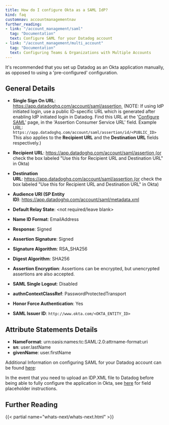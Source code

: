 ```yaml
---
title: How do I configure Okta as a SAML IdP?
kind: faq
customnav: accountmanagementnav
further_reading:
- link: "/account_management/saml"
  tag: "Documentation"
  text: Configure SAML for your Datadog account
- link: "/account_management/multi_account"
  tag: "Documentation"
  text: Configuring Teams & Organizations with Multiple Accounts
---
```


It's recommended that you set up Datadog as an Okta application manually, as opposed to using a 'pre-configured' configuration.

## General Details

* **Single Sign On URL**: https://app.datadoghq.com/account/saml/assertion 
    (NOTE: If using IdP initiated login, use a public ID-specific URL which is generated after enabling IdP initiated login in Datadog. Find this URL at the '[Configure SAML](https://app.datadoghq.com/saml/saml_setup)' page, in the 'Assertion Consumer Service URL' field. Example URL: `https://app.datadoghq.com/account/saml/assertion/id/<PUBLIC_ID>` This also applies to the **Recipient URL** and the **Destination URL** fields respectively.)

* **Recipient URL**: https://app.datadoghq.com/account/saml/assertion (or check the box labeled "Use this for Recipient URL and Destination URL" in Okta)

* **Destination URL**: https://app.datadoghq.com/account/saml/assertion (or check the box labeled "Use this for Recipient URL and Destination URL" in Okta)

* **Audience URI (SP Entity ID)**: https://app.datadoghq.com/account/saml/metadata.xml

* **Default Relay State**: <not required/leave blank>

* **Name ID Format**: EmailAddress

* **Response**: Signed

* **Assertion Signature**: Signed

* **Signature Algorithm**: RSA_SHA256

* **Digest Algorithm**: SHA256
* **Assertion Encryption**: Assertions can be encrypted, but unencrypted assertions are also accepted.
* **SAML Single Logout**: Disabled
* **authnContextClassRef**: PasswordProtectedTransport
* **Honor Force Authentication**: Yes
* **SAML Issuer ID**: `http://www.okta.com/<OKTA_ENTITY_ID>`


## Attribute Statements Details

* **NameFormat**: urn:oasis:names:tc:SAML:2.0:attrname-format:uri
* **sn**: user.lastName
* **givenName**: user.firstName

Additional Information on configuring SAML for your Datadog account can be found [here](/account_management/saml):

In the event that you need to upload an IDP.XML file to Datadog before being able to fully configure the application in Okta, see [here](https://support.okta.com/help/Documentation/Knowledge_Article/23445146-Acquiring-the-IDPXML-metadata-file-for-a-SAML-Template-App) for field placeholder instructions.

## Further Reading

{{< partial name="whats-next/whats-next.html" >}}